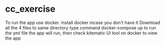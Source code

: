 # cc_exercise
To run the app use docker.
install docker incase you don't have it
Download all the 4 files to same directory
type command docker-compose up to run the yml file
the app will run, then check kitematic UI tool on docker to view the app


